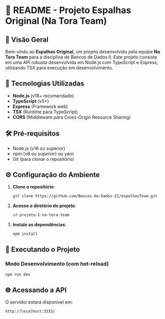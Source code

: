 # 📝 README - Projeto Espalhas Original (Na Tora Team)

## 📌 Visão Geral

Bem-vindo ao **Espalhas Original**, um projeto desenvolvido pela equipe **Na Tora Team** para a disciplina de Bancos de Dados II. Este projeto consiste em uma API robusta desenvolvida em Node.js com TypeScript e Express, utilizando TSX para execução em desenvolvimento.

## 🚀 Tecnologias Utilizadas

- **Node.js** (v18+ recomendado)
- **TypeScript** (v5+)
- **Express** (Framework web)
- **TSX** (Runtime para TypeScript)
- **CORS** (Middleware para Cross-Origin Resource Sharing)

## 🛠️ Pré-requisitos

- Node.js (v16 ou superior)
- npm (v8 ou superior) ou yarn
- Git (para clonar o repositório)

## ⚙️ Configuração do Ambiente

1. **Clone o repositório**:
   ```bash
   git clone https://github.com/Bancos-de-Dados-II/espalhasTeam.git
   ```

2. **Acesse o diretório do projeto**:
   ```bash
   cd projeto-1-na-tora-team
   ```

3. **Instale as dependências**:
   ```bash
   npm install
   ```

## 🏃 Executando o Projeto

### Modo Desenvolvimento (com hot-reload)
```bash
npm run dev
```

## 🌐 Acessando a API
O servidor estará disponível em:
```
http://localhost:3333/
```
